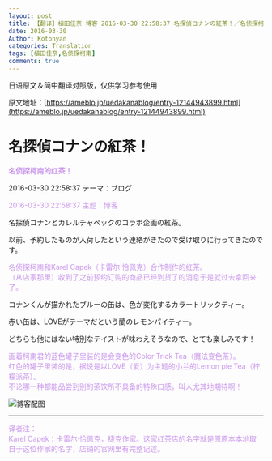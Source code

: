 ```yaml
---
layout: post
title: 【翻译】植田佳奈 博客 2016-03-30 22:58:37 名探偵コナンの紅茶！／名侦探柯南的红茶！
date: 2016-03-30
Author: Kotonyan
categories: Translation
tags: [植田佳奈,名侦探柯南]
comments: true
---
```


日语原文＆简中翻译对照版，仅供学习参考使用

原文地址：[https://ameblo.jp/uedakanablog/entry-12144943899.html](https://ameblo.jp/uedakanablog/entry-12144943899.html)

# 名探偵コナンの紅茶！

<b><font color="#c893eb">名侦探柯南的红茶！</font></b>

2016-03-30 22:58:37 テーマ：ブログ

<font color="#c893eb">2016-03-30 22:58:37 主题：博客</font>

名探偵コナンとカレルチャペックのコラボ企画の紅茶。

以前、予約したものが入荷したという連絡がきたので受け取りに行ってきたのです。

<font color="#c893eb">名侦探柯南和Karel Capek（卡雷尔·恰佩克）合作制作的红茶。</font><br>
<font color="#c893eb">（从店家那里）收到了之前预约订购的商品已经到货了的消息于是就过去拿回来了。</font>

コナンくんが描かれたブルーの缶は、色が変化するカラートリックティー。

赤い缶は、LOVEがテーマだという蘭のレモンパイティー。

どちらも他にはない特別なテイストが味わえそうなので、とても楽しみです！

<font color="#c893eb">画着柯南君的蓝色罐子里装的是会变色的Color Trick Tea（魔法变色茶）。</font><br>
<font color="#c893eb">红色的罐子里装的是，据说是以LOVE（爱）为主题的小兰的Lemon pie Tea（柠檬派茶）。</font><br>
<font color="#c893eb">不论哪一种都能品尝到别的茶饮所不具备的特殊口感，叫人尤其地期待啊！</font>

![博客配图](https://ww2.sinaimg.cn/large/006mHAdlgw1f2fas19t9hj30pu0j4ae1.jpg)
 
---

<font color="#c893eb">译者注：</font><br>
<font color="#c893eb">Karel Capek：卡雷尔·恰佩克，捷克作家。这家红茶店的名字就是原原本本地取自于这位作家的名字，店铺的官网里有完整记述。</font>
